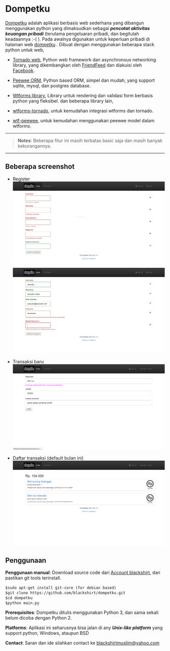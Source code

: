 Dompetku
========


[Dompetku](http://blackshirt.pythonanywhere.com/ "Dompetku") adalah aplikasi berbasis web sederhana yang dibangun menggunakan python yang dimaksudkan sebagai  ***pencatat aktivitas keuangan pribadi*** (terutama pengeluaran pribadi, dan begitulah keadaannya :-( ). Pada awalnya digunakan 
untuk keperluan pribadi di halaman web [dompetku](http://blackshirt.pythonanywhere.com/ "your online pocket") . 
Dibuat dengan menggunakan beberapa stack python untuk web, 

* [Tornado web](https://tornadoweb.org/ "Tornado web framework"), Python web framework dan asynchronous networking library, yang dikembangkan oleh [FriendFeed](http://friendfeed.com/ "Online friendship sosial media") dan diakuisi oleh [Facebook](https://facebook.com/ "facebook"). 

* [Peewee ORM](http://docs.peewee-orm.com/en/latest/ "peewee"), Python based ORM, simpel dan mudah, yang support sqlite, mysql, dan postgres database. 

* [Wtforms library](https://wtforms.readthedocs.org/en/latest/ "wtforms"), Library untuk rendering dan validasi form berbasis python yang fleksibel. dan beberapa library lain, 

* [wtforms-tornado](https://pypi.python.org/pypi/wtforms-tornado/ "wtforms for tornado"), untuk kemudahan integrasi wtforms dan tornado.

* [wtf-peewee](https://pypi.python.org/pypi/wtf-peewee/ "wtforms peewee"), untuk kemudahan menggunakan peewee model dalam wtforms.

*****
>**Notes**: Beberapa fitur ini masih terbatas basic saja dan masih banyak kekurangannya.
*****

Beberapa screenshot
-------------------

* Register 
![register](https://raw.githubusercontent.com/blackshirt/dompetku/pythonanywhere/data/pockets/register.PNG)
![register-sesuatu](https://raw.githubusercontent.com/blackshirt/dompetku/pythonanywhere/data/pockets/register-sesuatu.PNG)

* Transaksi baru
![register](https://raw.githubusercontent.com/blackshirt/dompetku/pythonanywhere/data/pockets/insert-new.PNG)

* Daftar transaksi (default bulan ini)
![register](https://raw.githubusercontent.com/blackshirt/dompetku/pythonanywhere/data/pockets/rekap.PNG)

Penggunaan
----------

**Penggunaan manual**: Download source code dari [Account blackshirt](https://github.com/blackshirt/dompetku.git "blackshirt"), dan pastikan git tools terinstall.

    $sudo apt-get install git-core (for debian based)
    $git clone https://github.com/blackshirt/dompetku.git
    $cd dompetku
    $python main.py
    
**Prerequisites**: Dompetku ditulis menggunakan Python 3, dan sama sekali belum dicoba dengan Python 2.

**Platforms**: Aplikasi ini seharusnya bisa jalan di any ***Unix-like platform*** yang support python, Windows, ataupun BSD

**Contact**: Saran dan ide silahkan contact ke <blackshirtmuslim@yahoo.com>
